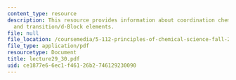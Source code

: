 ```yaml
---
content_type: resource
description: This resource provides information about coordination chemistry, isomers,
  and transition/d-Block elements.
file: null
file_location: /coursemedia/5-112-principles-of-chemical-science-fall-2005/ce1877e66ec1f46126b2746129230090_lecture29_30.pdf
file_type: application/pdf
resourcetype: Document
title: lecture29_30.pdf
uid: ce1877e6-6ec1-f461-26b2-746129230090
---
```


